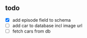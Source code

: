 ## todo
- [x] add episode field to schema
- [ ] add car to database incl image url
- [ ] fetch cars from db
